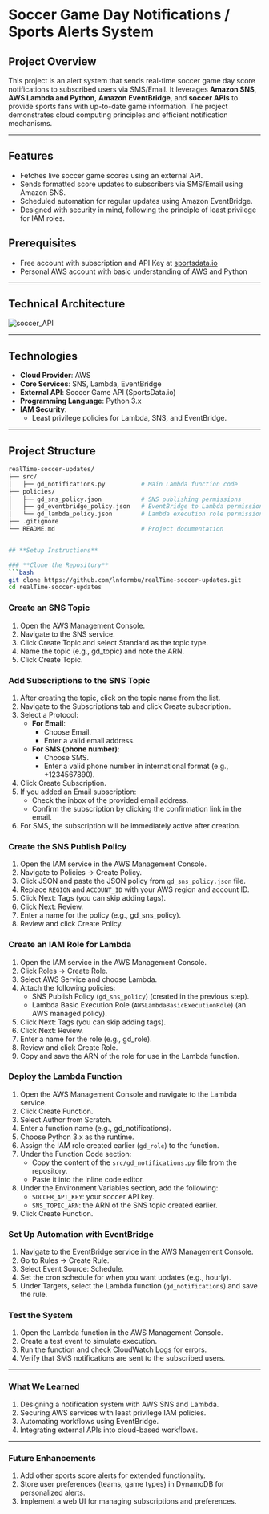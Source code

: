 # Soccer Game Day Notifications / Sports Alerts System

## **Project Overview**
This project is an alert system that sends real-time soccer game day score notifications to subscribed users via SMS/Email. It leverages **Amazon SNS**, **AWS Lambda and Python**, **Amazon EventBridge**, and **soccer APIs** to provide sports fans with up-to-date game information. The project demonstrates cloud computing principles and efficient notification mechanisms.

---

## **Features**
- Fetches live soccer game scores using an external API.
- Sends formatted score updates to subscribers via SMS/Email using Amazon SNS.
- Scheduled automation for regular updates using Amazon EventBridge.
- Designed with security in mind, following the principle of least privilege for IAM roles.

## **Prerequisites**
- Free account with subscription and API Key at [sportsdata.io](https://sportsdata.io/)
- Personal AWS account with basic understanding of AWS and Python

---

## **Technical Architecture**
![soccer_API](https://github.com/user-attachments/assets/soccer-system-diagram)

---

## **Technologies**
- **Cloud Provider**: AWS
- **Core Services**: SNS, Lambda, EventBridge
- **External API**: Soccer Game API (SportsData.io)
- **Programming Language**: Python 3.x
- **IAM Security**:
  - Least privilege policies for Lambda, SNS, and EventBridge.

---

## **Project Structure**
```bash
realTime-soccer-updates/
├── src/
│   ├── gd_notifications.py          # Main Lambda function code
├── policies/
│   ├── gd_sns_policy.json           # SNS publishing permissions
│   ├── gd_eventbridge_policy.json   # EventBridge to Lambda permissions
│   └── gd_lambda_policy.json        # Lambda execution role permissions
├── .gitignore
└── README.md                        # Project documentation


## **Setup Instructions**

### **Clone the Repository**
```bash
git clone https://github.com/lnformbu/realTime-soccer-updates.git
cd realTime-soccer-updates
```

### **Create an SNS Topic**
1. Open the AWS Management Console.
2. Navigate to the SNS service.
3. Click Create Topic and select Standard as the topic type.
4. Name the topic (e.g., gd_topic) and note the ARN.
5. Click Create Topic.

### **Add Subscriptions to the SNS Topic**
1. After creating the topic, click on the topic name from the list.
2. Navigate to the Subscriptions tab and click Create subscription.
3. Select a Protocol:
   - **For Email**:
     - Choose Email.
     - Enter a valid email address.
   - **For SMS (phone number)**:
     - Choose SMS.
     - Enter a valid phone number in international format (e.g., +1234567890).
4. Click Create Subscription.
5. If you added an Email subscription:
   - Check the inbox of the provided email address.
   - Confirm the subscription by clicking the confirmation link in the email.
6. For SMS, the subscription will be immediately active after creation.

### **Create the SNS Publish Policy**
1. Open the IAM service in the AWS Management Console.
2. Navigate to Policies → Create Policy.
3. Click JSON and paste the JSON policy from `gd_sns_policy.json` file.
4. Replace `REGION` and `ACCOUNT_ID` with your AWS region and account ID.
5. Click Next: Tags (you can skip adding tags).
6. Click Next: Review.
7. Enter a name for the policy (e.g., gd_sns_policy).
8. Review and click Create Policy.

### **Create an IAM Role for Lambda**
1. Open the IAM service in the AWS Management Console.
2. Click Roles → Create Role.
3. Select AWS Service and choose Lambda.
4. Attach the following policies:
   - SNS Publish Policy (`gd_sns_policy`) (created in the previous step).
   - Lambda Basic Execution Role (`AWSLambdaBasicExecutionRole`) (an AWS managed policy).
5. Click Next: Tags (you can skip adding tags).
6. Click Next: Review.
7. Enter a name for the role (e.g., gd_role).
8. Review and click Create Role.
9. Copy and save the ARN of the role for use in the Lambda function.

### **Deploy the Lambda Function**
1. Open the AWS Management Console and navigate to the Lambda service.
2. Click Create Function.
3. Select Author from Scratch.
4. Enter a function name (e.g., gd_notifications).
5. Choose Python 3.x as the runtime.
6. Assign the IAM role created earlier (`gd_role`) to the function.
7. Under the Function Code section:
   - Copy the content of the `src/gd_notifications.py` file from the repository.
   - Paste it into the inline code editor.
8. Under the Environment Variables section, add the following:
   - `SOCCER_API_KEY`: your soccer API key.
   - `SNS_TOPIC_ARN`: the ARN of the SNS topic created earlier.
9. Click Create Function.

### **Set Up Automation with EventBridge**
1. Navigate to the EventBridge service in the AWS Management Console.
2. Go to Rules → Create Rule.
3. Select Event Source: Schedule.
4. Set the cron schedule for when you want updates (e.g., hourly).
5. Under Targets, select the Lambda function (`gd_notifications`) and save the rule.

### **Test the System**
1. Open the Lambda function in the AWS Management Console.
2. Create a test event to simulate execution.
3. Run the function and check CloudWatch Logs for errors.
4. Verify that SMS notifications are sent to the subscribed users.

---

### **What We Learned**
1. Designing a notification system with AWS SNS and Lambda.
2. Securing AWS services with least privilege IAM policies.
3. Automating workflows using EventBridge.
4. Integrating external APIs into cloud-based workflows.

---

### **Future Enhancements**
1. Add other sports score alerts for extended functionality.
2. Store user preferences (teams, game types) in DynamoDB for personalized alerts.
3. Implement a web UI for managing subscriptions and preferences.
